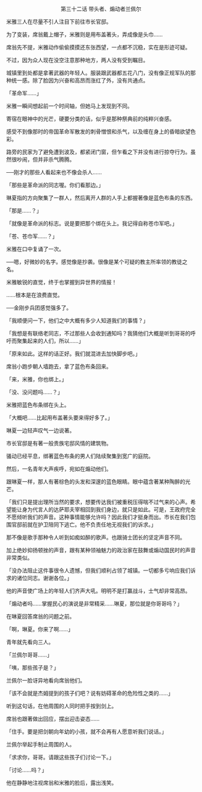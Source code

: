 <p align="center">第三十二话 带头者、煽动者兰佩尔</p>

米雅三人在尽量不引人注目下前往市长官邸。

为了变装，席翁戴上帽子，米雅则是用布盖著头，弄成像是头巾……

席翁先不提，米雅动作偷偷摸摸还东张西望，一点都不沉稳，实在是形迹可疑。

不过，因为众人现在没空注意那种地方，两人没有受到瞩目。

城镇里到处都是拿著武器的年轻人。服装跟武器都五花八门，没有像正规军队的那种统一感。除了脸因为兴奋和高昂而涨红了外，没有共通点。

「革命军……」

米雅一瞬间想起前一个时间轴，但她马上发现到不同。

寄宿在眼神中的光芒，硬要分类的话，似乎是那种祭典前的纯粹兴奋感。

感受不到像那时的帝国革命军散发的刺骨憎恨和杀气，以及缠在身上的昏暗欲望色彩。

路旁的民家为了避免遭到波及，都紧闭门窗，但乍看之下并没有进行掠夺行为。虽然很吵闹，但并非杀气腾腾。

──刚才的那些人看起来也不像会杀人……

「那些是革命派的同志喔。你们看那边。」

琳夏指的方向聚集了一群人，然后离开人群的人手上都握著像是蓝色布条的东西。

「那是……？」

「就像是革命派的标志。说是要把那个绑在头上。我记得自称苍巾军吧。」

「苍、苍巾军……？」

米雅在口中复诵了一次。

──嗯，好微妙的名字。感觉像是抄袭。很像是某个可疑的教主所率领的教徒之名。

米雅敏锐的直觉，终于也掌握到异世界的情报！

……根本是在浪费直觉。

──金刚步兵团感觉强多了。

「我顺便问一下，他们之中大概有多少人知道我们的事情？」

「我想是有联络老同志，不过那些人会收到通知吗？我猜他们大概是听到哥哥的呼吁而聚集起来的人们，所以……」

「原来如此。这样的话正好。我们就混进去加快脚步吧。」

席翁小跑步朝人墙跑去，拿了蓝色布条回来。

「来，米雅，你也绑上。」

「没、没问题吗……？」

米雅把蓝色布条绑在头上。

「大概吧……比起用布盖著头要来得好多了。」

琳夏一边轻声叹气一边说著。

市长官邸是有著一般贵族宅邸风情的建筑物。

骚动已经平息，绑著蓝色布条的男人们陆续聚集到宽广的庭院。

然后，一名青年大声疾呼，宛如在煽动他们。

跟琳夏一样，那人有著棕色的头发和深邃的蓝色眼睛。眼中蕴含著某种陶醉的光芒。

「我们只是提出理所当然的要求，想要传达我们被重税压得喘不过气来的心声。希望能让身为代言人的达萨耶夫宰相回到我们身边，就只是如此。可是，王政府完全不愿倾听我们的声音。这种事情能够允许吗？因此我们才挺身而出。市长在我们包围官邸前就在护卫陪同下逃亡。他不负责任地无视我们的诉求。」

那不像是歌手那种令人听到如痴如醉的歌声。也跟骑士团长的坚定声音不同。

加上绝妙抑扬顿挫的声音，跟有某种领袖魅力的政治家在鼓舞或煽动国民时的声音非常类似。

「没办法阻止这件事很令人遗憾，但我们顺利占领了城镇。一切都多亏响应我们诉求的诸位同志。谢谢各位。」

他的声音使广场上的年轻人们齐声大吼。明明不是打赢战斗，士气却非常高昂。

「煽动者吗……掌握民心的演说是非常精采……琳夏，那位就是你哥哥吗？」

在琳夏回答席翁的问题之前。

「啊，琳夏。你来了啊……」

青年就先看向三人。

「兰佩尔哥哥……」

「咦，那些孩子是？」

兰佩尔一脸讶异地看向席翁他们。

「该不会就是杰姆提到的孩子们吧？说有妨碍革命的危险性之类的……」

听到这句话，在他周围的人同时把手按到剑上。

席翁也跟著做出回应，摆出迎击姿态……

「住手。要是把剑朝向年幼的小孩，就不会再有人愿意听我们说话。」

兰佩尔举起手制止周围的人。

「求求你，哥哥。请跟这些孩子们讨论一下。」

「讨论……吗？」

他在静静地注视席翁和米雅的脸后，露出浅笑。

